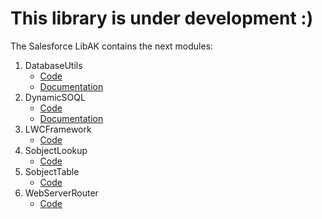 # This library is under development :)

The Salesforce LibAK contains the next modules:

1. DatabaseUtils
    - [Code](DatabaseUtils)
    - [Documentation](DatabaseUtils/DatabaseUtils.md)
2. DynamicSOQL
    - [Code](DynamicSOQL)
    - [Documentation](DynamicSOQL/DynamicSOQL.md)
3. LWCFramework
    - [Code](LWCFramework)
4. SobjectLookup
    - [Code](SobjectLookup)
5. SobjectTable
    - [Code](SobjectTable)
6. WebServerRouter
    - [Code](WebServerRouter)